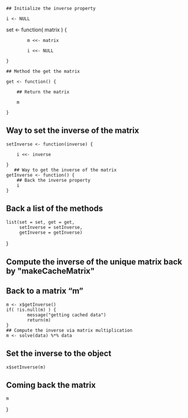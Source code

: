 	## Initialize the inverse property

    i <- NULL

set <- function( matrix ) {

            m <<- matrix

            i <<- NULL

    }

    ## Method the get the matrix

    get <- function() {

    	## Return the matrix

    	m

    }

## Way to set the inverse of the matrix

    setInverse <- function(inverse) {

        i <<- inverse

    }
       ## Way to get the inverse of the matrix
    getInverse <- function() {
        ## Back the inverse property
        i
    }
## Back a list of the methods
    list(set = set, get = get,
         setInverse = setInverse,
         getInverse = getInverse)
}
## Compute the inverse of the unique matrix back by "makeCacheMatrix"
## Back to a matrix  “m”
    m <- x$getInverse()
    if( !is.null(m) ) {
            message("getting cached data")
            return(m)
    }
    ## Compute the inverse via matrix multiplication
    m <- solve(data) %*% data
## Set the inverse to the object
    x$setInverse(m)
## Coming back the matrix
    m
}
